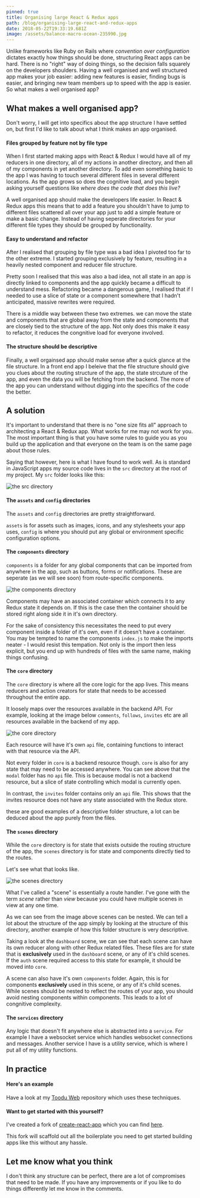 ```yaml
---
pinned: true
title: Organising large React & Redux apps
path: /blog/organising-large-react-and-redux-apps
date: 2018-05-22T19:33:19.681Z
image: /assets/balance-macro-ocean-235990.jpg
---
```

Unlike frameworks like Ruby on Rails where _convention over configuration_ dictates exactly how things should be done, structuring React apps can be hard. There is no "right" way of doing things, so the decision falls squarely on the developers shoulders. Having a well organised and well structured app makes your job easier: adding new features is easier, finding bugs is easier, and bringing new team members up to speed with the app is easier. So what makes a well organised app?

## What makes a well organised app?

Don't worry, I will get into specifics about the app structure I have settled on, but first I'd like to talk about what I think makes an app organised.

#### Files grouped by feature not by file type

When I first started making apps with React & Redux I would have all of my reducers in one directory, all of my actions in another directory, and then all of my components in yet another directory. To add even something basic to the app I was having to touch several different files in several different locations. As the app grows so does the cognitive load, and you begin asking yourself questions like _where does the code that does this live?_

A well organised app should make the developers life easier. In React & Redux apps this means that to add a feature you shouldn't have to jump to different files scattered all over your app just to add a simple feature or make a basic change. Instead of having seperate directories for your different file types they should be grouped by functionality.

#### Easy to understand and refactor

After I realised that grouping by file type was a bad idea I pivoted too far to the other extreme. I started grouping exclusively by feature, resulting in a heavily nested component and reducer file structure.

Pretty soon I realised that this was also a bad idea, not all state in an app is directly linked to components and the app quickly became a difficult to understand mess. Refactoring became a dangerous game, I realised that if I needed to use a slice of state or a component somewhere that I hadn't anticipated, massive rewrites were required.

There is a middle way between these two extremes. we can move the state and components that are global away from the state and components that are closely tied to the structure of the app. Not only does this make it easy to refactor, it reduces the congnitive load for everyone involved.

#### The structure should be descriptive

Finally, a well orgainsed app should make sense after a quick glance at the file structure. In a front end app I beleive that the file structure should give you clues about the routing structure of the app, the state strcuture of the app, and even the data you will be fetching from the backend. The more of the app you can understand without digging into the specifics of the code the better.

## A solution

It's important to understand that there is no "one size fits all" approach to architecting a React & Redux app. What works for me may not work for you. The most important thing is that you have some rules to guide you as you build up the application and that everyone on the team is on the same page about those rules.

Saying that however, here is what I have found to work well. As is standard in JavaScript apps my source code lives in the `src` directory at the root of my project. My `src` folder looks like this:

![the src directory](/assets/react-app-structure-src.png)

#### The `assets` and `config` directories

The `assets` and `config` directories are pretty straightforward.

`assets` is for assets such as images, icons, and any stylesheets your app uses, `config` is where you should put any global or environment specific configuration options.

#### The `components` directory

`components` is a folder for any global components that can be imported from anywhere in the app, such as buttons, forms or notifications. These are seperate (as we will see soon) from route-specific components.

![the components directory](/assets/react-app-structure-components.png)

Components may have an associated container which connects it to any Redux state it depends on. If this is the case then the container should be stored right along side it in it's own directory.

For the sake of consistency this necessitates the need to put every component inside a folder of it's own, even if it doesn't have a container. You may be tempted to name the components `index.js` to make the imports neater - I would resist this tempation. Not only is the import then less explicit, but you end up with hundreds of files with the same name, making things confusing.

#### The `core` directory

The `core` directory is where all the core logic for the app lives. This means reducers and action creators for state that needs to be accessed throughout the entire app.

It loosely maps over the resources available in the backend API. For example, looking at the image below `comments`, `follows`, `invites` etc are all resources available in the backend of my app.

![the core directory](/assets/react-app-structure-core.png)

Each resource will have it's own `api` file, containing functions to interact with that resource via the API.

Not every folder in `core` is a backend resource though. `core` is also for any state that may need to be accessed anywhere. You can see above that the `modal` folder has no `api` file. This is because modal is not a backend resource, but a slice of state controlling which modal is currently open.

In contrast, the `invites` folder contains only an `api` file. This shows that the invites resource does not have any state associated with the Redux store.

these are good examples of a descriptive folder structure, a lot can be deduced about the app purely from the files.

#### The `scenes` directory

While the `core` directory is for state that exists outside the routing structure of the app, the `scenes` directory is for state and components directly tied to the routes.

Let's see what that looks like.

![the scenes directory](/assets/react-app-structure-scenes.png)

What I've called a "scene" is essentially a route handler. I've gone with the term _scene_ rather than _view_ because you could have multiple scenes in view at any one time.

As we can see from the image above scenes can be nested. We can tell a lot about the structure of the app simply by looking at the structure of this directory, another example of how this folder structure is very descriptive.

Taking a look at the `dashboard` scene, we can see that each scene can have its own reducer along with other Redux related files. These files are for state that is **exclusively** used in the `dashboard` scene, or any of it's child scenes. If the `auth` scene required access to this state for example, it should be moved into `core`.

A scene can also have it's own `components` folder. Again, this is for components **exclusively** used in this scene, or any of it's child scenes. While scenes should be nested to reflect the routes of your app, you should avoid nesting components within components. This leads to a lot of congnitive complexity.

#### The `services` directory

Any logic that doesn't fit anywhere else is abstracted into a `service`. For example I have a websocket service which handles websocket connections and messages. Another service I have is a utility service, which is where I put all of my utility functions.

## In practice

#### Here's an example

Have a look at my [Toodu Web](https://github.com/bhnywl/toodu-web) repository which uses these techniques.

#### Want to get started with this yourself?

I've created a fork of [create-react-app](https://github.com/facebook/create-react-app) which you can find [here](https://github.com/bhnywl/create-react-app).

This fork will scaffold out all the boilerplate you need to get started building apps like this without any hassle.

## Let me know what you think

I don't think any structure can be perfect, there are a lot of compromises that need to be made. If you have any improvements or if you like to do things differently let me know in the comments.
